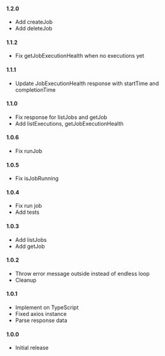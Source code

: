 #### 1.2.0
- Add createJob
- Add deleteJob

#### 1.1.2
- Fix getJobExecutionHealth when no executions yet

#### 1.1.1
- Update JobExecutionHealth response with startTime and completionTime

#### 1.1.0
- Fix response for listJobs and getJob
- Add listExecutions, getJobExecutionHealth

#### 1.0.6
- Fix runJob

#### 1.0.5
- Fix isJobRunning

#### 1.0.4
- Fix run job
- Add tests

#### 1.0.3
- Add listJobs
- Add getJob

#### 1.0.2
- Throw error message outside instead of endless loop
- Cleanup

#### 1.0.1
- Implement on TypeScript
- Fixed axios instance
- Parse response data

#### 1.0.0
- Initial release
